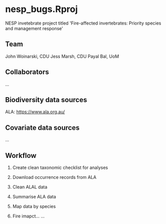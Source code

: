 # nesp_bugs.Rproj
NESP invetebrate project titled 'Fire-affected invertebrates: Priority species and management response'

## Team
John Woinarski, CDU
Jess Marsh, CDU
Payal Bal, UoM

## Collaborators
...

## Biodiversity data sources
ALA: https://www.ala.org.au/

  
## Covariate data sources
...
  
## Workflow
1. Create clean taxonomic checklist for analyses

2. Download occurrence records from ALA

3. Clean ALAL data

4. Summarise ALA data

5. Map data by species

6. Fire imapct...
...